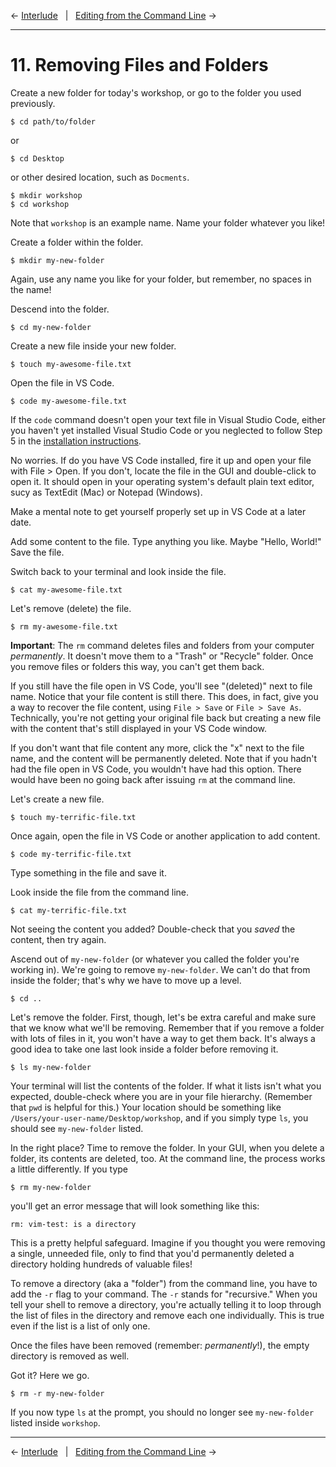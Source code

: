 ← [Interlude](10-interlude.md)&nbsp;&nbsp;&nbsp;|&nbsp;&nbsp;&nbsp;[Editing from the Command Line](12-editing-from-the-command-line.md) →

---
# 11. Removing Files and Folders

Create a new folder for today's workshop, or go to the folder you used previously.

```console
$ cd path/to/folder
```
or

```console
$ cd Desktop
```
or other desired location, such as `Docments`.

```console
$ mkdir workshop
$ cd workshop
```
Note that `workshop` is an example name. Name your folder whatever you like!

Create a folder within the folder.

```console
$ mkdir my-new-folder
```
Again, use any name you like for your folder, but remember, no spaces in the name!

Descend into the folder.

```console
$ cd my-new-folder
```
Create a new file inside your new folder.

```console
$ touch my-awesome-file.txt
```
Open the file in VS Code.

```console
$ code my-awesome-file.txt
```
If the `code` command doesn't open your text file in Visual Studio Code, either you haven't yet installed Visual Studio Code or you neglected to follow Step 5 in the <a href="https://github.com/DHRI-Curriculum/install/blob/v2.0/guides/visual-studio-code.md" target="_blank">installation instructions</a>.

No worries. If do you have VS Code installed, fire it up and open your file with File > Open. If you don't, locate the file in the GUI and double-click to open it. It should open in your operating system's default plain text editor, sucy as TextEdit (Mac) or Notepad (Windows).

Make a mental note to get yourself properly set up in VS Code at a later date. 

Add some content to the file. Type anything you like. Maybe "Hello, World!" Save the file.

Switch back to your terminal and look inside the file.

```console
$ cat my-awesome-file.txt
```
Let's remove (delete) the file.

```console
$ rm my-awesome-file.txt
```
**Important**: The `rm` command deletes files and folders from your computer *permanently*. It doesn't move them to a "Trash" or "Recycle" folder. Once you remove files or folders this way, you can't get them back. 

If you still have the file open in VS Code, you'll see "(deleted)" next to file name. Notice that your file content is still there. This does, in fact, give you a way to recover the file content, using `File > Save` or `File > Save As`. Technically, you're not getting your original file back but creating a new file with the content that's still displayed in your VS Code window. 

If you don't want that file content any more, click the "x" next to the file name, and the content will be permanently deleted. Note that if you hadn't had the file open in VS Code, you wouldn't have had this option. There would have been no going back after issuing `rm` at the command line.

Let's create a new file.

```console
$ touch my-terrific-file.txt
```
Once again, open the file in VS Code or another application to add content.

```console
$ code my-terrific-file.txt
```
Type something in the file and save it.

Look inside the file from the command line.

```console
$ cat my-terrific-file.txt
```
Not seeing the content you added? Double-check that you *saved* the content, then try again.

Ascend out of `my-new-folder` (or whatever you called the folder you're working in). We're going to remove `my-new-folder`. We can't do that from inside the folder; that's why we have to move up a level.

```console
$ cd .. 
```

Let's remove the folder. First, though, let's be extra careful and make sure that we know what we'll be removing. Remember that if you remove a folder with lots of files in it, you won't have a way to get them back. It's always a good idea to take one last look inside a folder before removing it.

```console
$ ls my-new-folder
```
Your terminal will list the contents of the folder. If what it lists isn't what you expected, double-check where you are in your file hierarchy. (Remember that `pwd` is helpful for this.) Your location should be something like `/Users/your-user-name/Desktop/workshop`, and if you simply type `ls`, you should see `my-new-folder` listed. 

In the right place? Time to remove the folder. In your GUI, when you delete a folder, its contents are deleted, too. At the command line, the process works a little differently. If you type

```console
$ rm my-new-folder
```
you'll get an error message that will look something like this:

```console
rm: vim-test: is a directory
```
This is a pretty helpful safeguard. Imagine if you thought you were removing a single, unneeded file, only to find that you'd permanently deleted a directory holding hundreds of valuable files!

To remove a directory (aka a "folder") from the command line, you have to add the `-r` flag to your command. The `-r` stands for "recursive." When you tell your shell to remove a directory, you're actually telling it to loop through the list of files in the directory and remove each one individually. This is true even if the list is a list of only one.

Once the files have been removed (remember: *permanently*!), the empty directory  is removed as well.

Got it? Here we go.

```console
$ rm -r my-new-folder
```

If you now type `ls` at the prompt, you should no longer see `my-new-folder` listed inside `workshop`.

---

← [Interlude](10-interlude.md)&nbsp;&nbsp;&nbsp;|&nbsp;&nbsp;&nbsp;[Editing from the Command Line](12-editing-from-the-command-line.md) →
